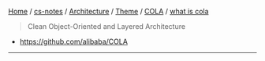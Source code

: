[Home](https://mengxianbin.github.io) /
[cs-notes](https://mengxianbin.github.io/cs-notes/site) /
[Architecture](https://mengxianbin.github.io/cs-notes/site/Architecture) /
[Theme](https://mengxianbin.github.io/cs-notes/site/Architecture/Theme) /
[COLA](https://mengxianbin.github.io/cs-notes/site/Architecture/Theme/COLA) /
[what is cola](https://mengxianbin.github.io/cs-notes/site/Architecture/Theme/COLA/what%20is%20cola)

> Clean Object-Oriented and Layered Architecture

* https://github.com/alibaba/COLA

---
